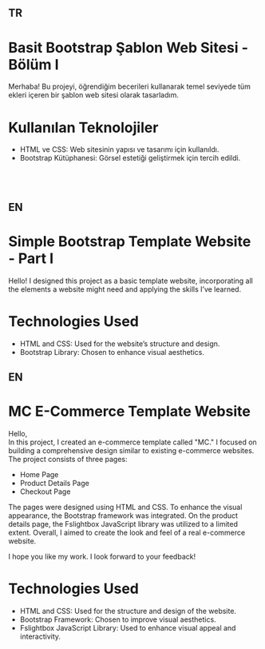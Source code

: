<h2>TR</h2>
<h1> Basit Bootstrap Şablon Web Sitesi - Bölüm I </h1>
Merhaba! Bu projeyi, öğrendiğim becerileri kullanarak temel seviyede tüm ekleri içeren bir şablon web sitesi olarak tasarladım.

<h1> Kullanılan Teknolojiler </h1>
<ul>
<li>HTML ve CSS: Web sitesinin yapısı ve tasarımı için kullanıldı.</li>
<li>Bootstrap Kütüphanesi: Görsel estetiği geliştirmek için tercih edildi.</li>
</ul>

<br/>
<br/>

<h2>EN</h2>
<h1> Simple Bootstrap Template Website - Part I </h1>
Hello! I designed this project as a basic template website, incorporating all the elements a website might need and applying the skills I’ve learned.

<h1> Technologies Used </h1>
<ul>
<li>HTML and CSS: Used for the website’s structure and design.</li>
<li>Bootstrap Library: Chosen to enhance visual aesthetics.</li>
</ul>

<h2>EN</h2>
<h1>MC E-Commerce Template Website</h1>

Hello,  
In this project, I created an e-commerce template called "MC." I focused on building a comprehensive design similar to existing e-commerce websites. The project consists of three pages:  
<ul>
<li>Home Page</li>
<li>Product Details Page</li>
<li>Checkout Page</li>
</ul>

The pages were designed using HTML and CSS. To enhance the visual appearance, the Bootstrap framework was integrated. On the product details page, the Fslightbox JavaScript library was utilized to a limited extent. Overall, I aimed to create the look and feel of a real e-commerce website.

I hope you like my work. I look forward to your feedback!

<h1>Technologies Used</h1>

<ul>
<li>HTML and CSS: Used for the structure and design of the website.</li>
<li>Bootstrap Framework: Chosen to improve visual aesthetics.</li>
<li>Fslightbox JavaScript Library: Used to enhance visual appeal and interactivity.</li>
</ul>
